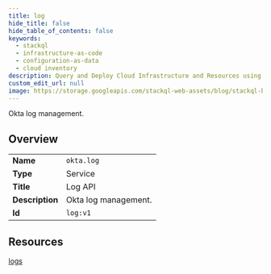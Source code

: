 ```yaml
---
title: log
hide_title: false
hide_table_of_contents: false
keywords:
  - stackql
  - infrastructure-as-code
  - configuration-as-data
  - cloud inventory
description: Query and Deploy Cloud Infrastructure and Resources using SQL
custom_edit_url: null
image: https://storage.googleapis.com/stackql-web-assets/blog/stackql-blog-post-featured-image.png
---
```

Okta log management.  
    

## Overview
<table><tbody>
<tr><td><b>Name</b></td><td><code>okta.log</code></td></tr>
<tr><td><b>Type</b></td><td>Service</td></tr>
<tr><td><b>Title</b></td><td>Log API</td></tr>
<tr><td><b>Description</b></td><td>Okta log management.</td></tr>
<tr><td><b>Id</b></td><td><code>log:v1</code></td></tr>
</tbody></table>

## Resources
<div class="row">
<div class="providerDocColumn">
<a href="/providers/okta/log/logs/">logs</a><br />
</div>
<div class="providerDocColumn">
</div>
</div>
